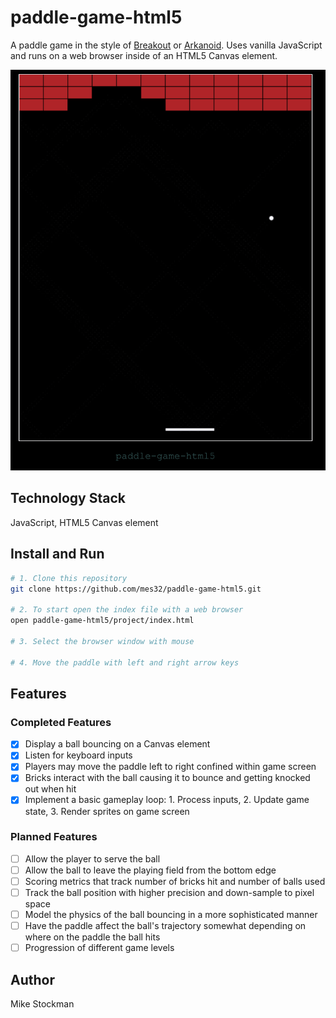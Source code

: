 # paddle-game-html5
A paddle game in the style of [Breakout](https://en.wikipedia.org/wiki/Breakout_\(video_game\)) or [Arkanoid](https://en.wikipedia.org/wiki/Arkanoid). Uses vanilla JavaScript and runs on a web browser inside of an HTML5 Canvas element.

![](documentation/images/screenshot.png)

## Technology Stack
JavaScript, HTML5 Canvas element

## Install and Run
```bash
# 1. Clone this repository
git clone https://github.com/mes32/paddle-game-html5.git

# 2. To start open the index file with a web browser
open paddle-game-html5/project/index.html

# 3. Select the browser window with mouse

# 4. Move the paddle with left and right arrow keys
```

## Features

### Completed Features
- [x] Display a ball bouncing on a Canvas element
- [x] Listen for keyboard inputs
- [x] Players may move the paddle left to right confined within game screen
- [x] Bricks interact with the ball causing it to bounce and getting knocked out when hit
- [x] Implement a basic gameplay loop: 1. Process inputs, 2. Update game state, 3. Render sprites on game screen

### Planned Features
- [ ] Allow the player to serve the ball
- [ ] Allow the ball to leave the playing field from the bottom edge
- [ ] Scoring metrics that track number of bricks hit and number of balls used
- [ ] Track the ball position with higher precision and down-sample to pixel space
- [ ] Model the physics of the ball bouncing in a more sophisticated manner
- [ ] Have the paddle affect the ball's trajectory somewhat depending on where on the paddle the ball hits 
- [ ] Progression of different game levels

## Author
Mike Stockman